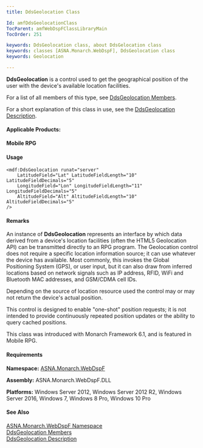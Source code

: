 ```yaml
---
title: DdsGeolocation Class

Id: amfDdsGeolocationClass
TocParent: amfWebDspFClassLibraryMain
TocOrder: 251

keywords: DdsGeolocation class, about DdsGelocation class
keywords: classes [ASNA.Monarch.WebDspF], DdsGeolocation class
keywords: Geolocation

---
```


**DdsGeolocation** is a control used to get the geographical position of the user with the device's available location facilities.

For a list of all members of this type, see [ DdsGeolocation Members](amfDdsGeolocationClassMembers.html).

For a short explanation of this class in use, see the [DdsGeolocation Description](amfUnderstandingGeoloc.html).

#### Applicable Products:
**Mobile RPG** 

#### Usage
<pre class="prettyprint"><code class="html">&lt;mdf:DdsGeolocation runat="server" 
    LatitudeField="Lat" LatitudeFieldLength="10" LatitudeFieldDecimals="5"
    LongitudeField="Lon" LongitudeFieldLength="11" LongitudeFieldDecimals="5" 
    AltitudeField="Alt" AltitudeFieldLength="10" AltitudeFieldDecimals="5"
/&gt;</code></pre>

#### Remarks
An instance of **DdsGeolocation** represents an interface by which data derived from a device's location facilities (often the HTML5 Geolocation API) can be transmitted directly to an RPG program. The Geolocation control does not require a specific location information source; it can use whatever the device has available. Most commonly, this invokes the Global Positioning System (GPS), or user input, but it can also draw from inferred locations based on network signals such as IP address, RFID, WiFi and Bluetooth MAC addresses, and GSM/CDMA cell IDs. 

Depending on the source of location resource used the control may or may not return the device's actual position.

This control is designed to enable "one-shot" position requests; it is not intended to provide continuously repeated position updates or the ability to query cached positions.

This class was introduced with Monarch Framework 6.1, and is featured in Mobile RPG.
<!-- -->

#### Requirements
**Namespace:** [ASNA.Monarch.WebDspF](amfWebDspFNamespace.html)

**Assembly:** ASNA.Monarch.WebDspF.DLL

**Platforms:** Windows Server 2012, Windows Server 2012 R2, Windows Server 2016, Windows 7, Windows 8 Pro, Windows 10 Pro

#### See Also
[ ASNA.Monarch.WebDspF Namespace](amfWebDspFNamespace.html) <br /> [ DdsGeolocation Members](amfDdsGeoLocationClassMembers.html) <br />[DdsGeolocation Description](amfUnderstandingGeoloc.html)
